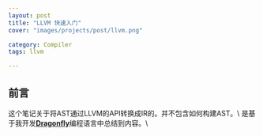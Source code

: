```yaml
---
layout: post
title: "LLVM 快速入门"
cover: "images/projects/post/llvm.png"

category: Compiler
tags: llvm

---
```



## 前言
这个笔记关于将AST通过LLVM的API转换成IR的。并不包含如何构建AST。\\
是基于我开发[**Dragonfly**](http://dragonfly-lang.org/)编程语言中总结到内容。\\